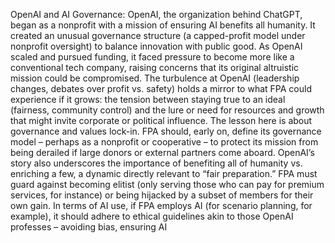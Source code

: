 OpenAI and AI Governance: OpenAI, the organization behind ChatGPT, began as a nonprofit with a mission of ensuring AI benefits all humanity. It created an unusual governance structure (a capped-profit model under nonprofit oversight) to balance innovation with public good. As OpenAI scaled and pursued funding, it faced pressure to become more like a conventional tech company, raising concerns that its original altruistic mission could be compromised. The turbulence at OpenAI (leadership changes, debates over profit vs. safety) holds a mirror to what FPA could experience if it grows: the tension between staying true to an ideal (fairness, community control) and the lure or need for resources and growth that might invite corporate or political influence. The lesson here is about governance and values lock-in. FPA should, early on, define its governance model – perhaps as a nonprofit or cooperative – to protect its mission from being derailed if large donors or external partners come aboard. OpenAI’s story also underscores the importance of benefiting all of humanity vs. enriching a few, a dynamic directly relevant to “fair preparation.” FPA must guard against becoming elitist (only serving those who can pay for premium services, for instance) or being hijacked by a subset of members for their own gain. In terms of AI use, if FPA employs AI (for scenario planning, for example), it should adhere to ethical guidelines akin to those OpenAI professes – avoiding bias, ensuring AI